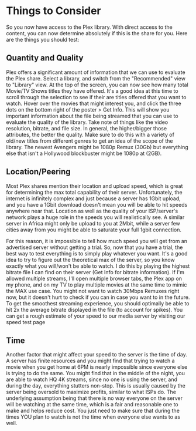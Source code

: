 # Things to Consider

So you now have access to the Plex library. With direct access to the content, you can now determine absolutely if this is the share for you. Here are the things you should test:


## Quantity and Quality

Plex offers a significant amount of information that we can use to evaluate the Plex share. Select a library, and switch from the "Recommended" view to "Library" view. At the top of the screen, you can now see how many total Movie/TV Shows titles they have offered. It's a good idea at this time to scroll through the selection to see if their are titles offered that you want to watch. Hover over the movies that might interest you, and click the three dots on the bottom right of the poster > Get Info. This will show you important information about the file being streamed that you can use to evaluate the quality of the library. Take note of things like the video resolution, bitrate, and file size. In general, the higher/bigger those attributes, the better the quality. Make sure to do this with a variety of old/new titles from different genres to get an idea of the scope of the library. The newest Avengers might be 1080p Remux (30Gb) but everything else that isn't a Hollywood blockbuster might be 1080p at (2GB).

## Location/Peering

Most Plex shares mention their location and upload speed, which is great for determining the max total capability of their server. Unfortunately, the internet is infinitely complex and just because a server has 1Gbit upload, and you have a 1Gbit download doesn't mean you will be able to hit speeds anywhere near that. Location as well as the quality of your ISP/server's network plays a huge role in the speeds you will realistically see. A similar server in Africa might only be upload to you at 2Mbit, while a server few cities away from you might be able to saturate your full 1gbit connection.

For this reason, it is impossible to tell how much speed you will get from an advertised server without getting a trial. So, now that you have a trial, the best way to test everything is to simply play whatever you want. It's a good idea to try to figure out the theoretical max of the server, so you know exactly what you will/won't be able to watch. I do this by playing the highest bitrate file I can find on their server (Get Info for bitrate information). If I'm allowed multiple streams, I'll open multiple browser tabs, the Plex app on my phone, and on my TV to play multiple movies at the same time to mimic the MAX use case. You might not want to watch 30Mbps Remuxes right now, but it doesn't hurt to check if you can in case you want to in the future. To get the smoothest streaming experience, you should optimally be able to hit 2x the average bitrate displayed in the file (to account for spikes). You can get a rough estimate of your speed to our media server by visiting our speed test page

## Time

Another factor that might affect your speed to the server is the time of day. A server has finite resources and you might find that trying to watch a movie when you get home at 6PM is nearly impossible since everyone else is trying to do the same. You might find that in the middle of the night, you are able to watch HQ 4K streams, since no one is using the server, and during the day, everything stutters non-stop. This is usually caused by the server being oversold to maximize profits, similar to what ISPs do. The underlying assumption being that there is no way everyone on the server will be watching at the same time, which is a fair and reasonable one to make and helps reduce cost. You just need to make sure that during the times YOU plan to watch is not the time when everyone else wants to as well.
